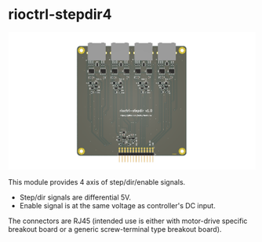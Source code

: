 # rioctrl-stepdir4
![rioctrl-stepdir4](outputs/rioctrl-stepdir4-v1.0/board.png)

This module provides 4 axis of step/dir/enable signals.
* Step/dir signals are differential 5V.
* Enable signal is at the same voltage as controller's DC input.

The connectors are RJ45 (intended use is either with motor-drive specific breakout board or a generic screw-terminal type breakout board).

